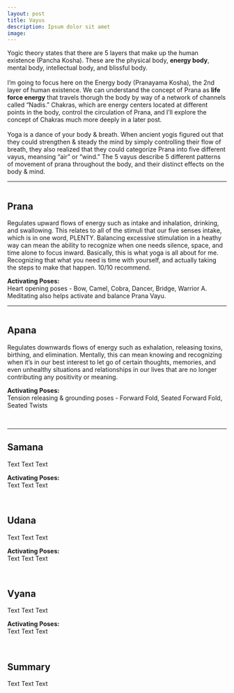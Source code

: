```yaml
---
layout: post
title: Vayus
description: Ipsum dolor sit amet
image: 
---
```

<p>Yogic theory states that there are 5 layers that make up the human existence (Pancha Kosha). These are the physical body, <b>energy body</b>, mental body, intellectual body, and blissful body.<br />
<br />
I’m going to focus here on the Energy body (Pranayama Kosha), the 2nd layer of human existence. We can understand the concept of Prana as <b>life force energy</b> that travels thorugh the body by way of a network of channels called “Nadis.” Chakras, which are energy centers located at different points in the body, control the circulation of Prana, and I’ll explore the concept of Chakras much more deeply in a later post.<br />
<br />
Yoga is a dance of your body & breath. When ancient yogis figured out that they could strengthen & steady the mind by simply controlling their flow of breath, they also realized that they could categorize Prana into five different vayus, meansing “air” or “wind.” The 5 vayus describe 5 different patterns of movement of prana throughout the body, and their distinct effects on the body & mind.</p>
<hr />


<p><span class="image right"><img src="{% link assets/images/pic09.jpg %}" alt="" /></span>
<h2>Prana</h2>
Regulates upward flows of energy such as intake and inhalation, drinking, and swallowing. This relates to all of the stimuli that our five senses intake, which is in one word, PLENTY. Balancing excessive stimulation in a heathy way can mean the ability to recognize when one needs silence, space, and time alone to focus inward. Basically, this is what yoga is all about for me. Recognizing that what you need is time with yourself, and actually taking the steps to make that happen. 10/10 recommend.</p>

<p><b>Activating Poses:</b> <br />Heart opening poses - Bow, Camel, Cobra, Dancer, Bridge, Warrior A. <br />Meditating also helps activate and balance Prana Vayu.</p>
<hr />

<p><span class="image left"><img src="{% link assets/images/pic10.jpg %}" alt="" /></span>
<h2>Apana</h2>
Regulates downwards flows of energy such as exhalation, releasing toxins, birthing, and elimination. Mentally, this can mean knowing and recognizing when it’s in our best interest to let go of certain thoughts, memories, and even unhealthy situations and relationships in our lives that are no longer contributing any positivity or meaning.</p>

<p><b>Activating Poses:</b> <br />Tension releasing & grounding poses - Forward Fold, Seated Forward Fold, Seated Twists</p>
<br />
<hr />

<h2>Samana</h2>
<p>Text Text Text</p>

<p><b>Activating Poses:</b> <br />Text Text Text</p>
<br />

<h2>Udana</h2>
<p>Text Text Text</p>

<p><b>Activating Poses:</b> <br />Text Text Text</p>
<br />

<h2>Vyana</h2>
<p>Text Text Text</p>

<p><b>Activating Poses:</b> <br />Text Text Text</p>
<br />

<h2>Summary</h2>
<p>Text Text Text</p>